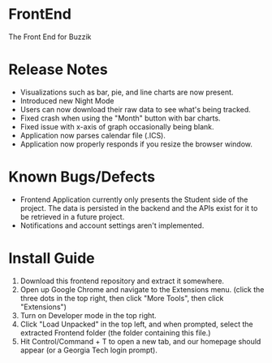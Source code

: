 # FrontEnd
The Front End for Buzzik

# Release Notes

* Visualizations such as bar, pie, and line charts are now present.
* Introduced new Night Mode
* Users can now download their raw data to see what's being tracked.
* Fixed crash when using the "Month" button with bar charts.
* Fixed issue with x-axis of graph occasionally being blank.
* Application now parses calendar file (.ICS).
* Application now properly responds if you resize the browser window.

# Known Bugs/Defects

* Frontend Application currently only presents the Student side of the project. The data is persisted in the backend and the APIs exist for it to be retrieved in a future project.
* Notifications and account settings aren't implemented.

# Install Guide

1. Download this frontend repository and extract it somewhere.
2. Open up Google Chrome and navigate to the Extensions menu. (click the three dots in the top right, then click "More Tools", then click "Extensions")
3. Turn on Developer mode in the top right.
4. Click "Load Unpacked" in the top left, and when prompted, select the extracted Frontend folder (the folder containing this file.)
5. Hit Control/Command + T to open a new tab, and our homepage should appear (or a Georgia Tech login prompt).
